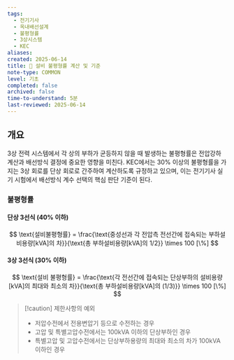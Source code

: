 ```yaml
---
tags:
  - 전기기사
  - 옥내배선설계
  - 불평형률
  - 3상시스템
  - KEC
aliases: 
created: 2025-06-14
title: 📝 설비 불평형률 계산 및 기준
note-type: COMMON
level: 기초
completed: false
archived: false
time-to-understand: 5분
last-reviewed: 2025-06-14
---
```


## 개요
3상 전력 시스템에서 각 상의 부하가 균등하지 않을 때 발생하는 불평형률은 전압강하 계산과 배선방식 결정에 중요한 영향을 미친다. KEC에서는 30% 이상의 불평형률을 가지는 3상 회로를 단상 회로로 간주하여 계산하도록 규정하고 있으며, 이는 전기기사 실기 시험에서 배선방식 계수 선택의 핵심 판단 기준이 된다.

### 불평형률

#### 단상 3선식 (40% 이하)

$$
\text{설비불평형률} = \frac{\text{중성선과 각 전압측 전선간에 접속되는 부하설비용량[kVA]의 차}}{\text{총 부하설비용량[kVA]의 1/2}} \times 100 [\%]
$$

#### 3상 3선식 (30% 이하)

$$
\text{설비 불평형률} = \frac{\text{각 전선간에 접속되는 단상부하의 설비용량[kVA]의 최대와 최소의 차}}{\text{총 부하설비용량[kVA]의 (1/3)}} \times 100 [\%]
$$

>[!caution] 제한사항의 예외
>- 저압수전에서 전용변압기 등으로 수전하는 경우
>- 고압 및 특별고압수전에서는 100kVA 이하의 단상부하인 경우
>- 특별고압 및 고압수전에서는 단상부하용량의 최대와 최소의 차가 100kVA 이하인 경우

